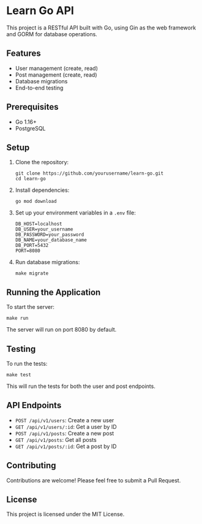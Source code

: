 # Learn Go API

This project is a RESTful API built with Go, using Gin as the web framework and GORM for database operations.


## Features

- User management (create, read)
- Post management (create, read)
- Database migrations
- End-to-end testing

## Prerequisites

- Go 1.16+
- PostgreSQL

## Setup

1. Clone the repository:
   ```
   git clone https://github.com/yourusername/learn-go.git
   cd learn-go
   ```

2. Install dependencies:
   ```
   go mod download
   ```

3. Set up your environment variables in a `.env` file:
   ```
   DB_HOST=localhost
   DB_USER=your_username
   DB_PASSWORD=your_password
   DB_NAME=your_database_name
   DB_PORT=5432
   PORT=8080
   ```

4. Run database migrations:
   ```
   make migrate
   ```

## Running the Application

To start the server:
```
make run
```

The server will run on port 8080 by default.

## Testing

To run the tests:
```
make test
```

This will run the tests for both the user and post endpoints.


## API Endpoints

- `POST /api/v1/users`: Create a new user
- `GET /api/v1/users/:id`: Get a user by ID
- `POST /api/v1/posts`: Create a new post
- `GET /api/v1/posts`: Get all posts
- `GET /api/v1/posts/:id`: Get a post by ID

## Contributing

Contributions are welcome! Please feel free to submit a Pull Request.

## License

This project is licensed under the MIT License.
